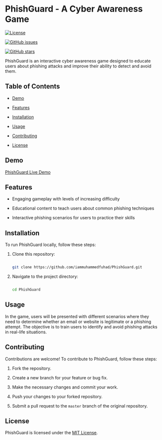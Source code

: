 

# PhishGuard - A Cyber Awareness Game

[![License](https://img.shields.io/badge/license-MIT-blue.svg)](https://github.com/iammuhammedfuhad/PhishGuard/LICENSE.md)

[![GitHub issues](https://img.shields.io/github/issues/iammuhammedfuhad/PhishGuard.svg)](https://github.com/iammuhammedfuhad/PhishGuard/issues)

[![GitHub stars](https://img.shields.io/github/stars/iammuhammedfuhad/PhishGuard.svg)](https://github.com/iammuhammedfuhad/PhishGuard/stargazers)

PhishGuard is an interactive cyber awareness game designed to educate users about phishing attacks and improve their ability to detect and avoid them.

## Table of Contents

- [Demo](#demo)

- [Features](#features)

- [Installation](#installation)

- [Usage](#usage)

- [Contributing](#contributing)

- [License](#license)

## Demo

<a href="">PhishGuard Live Demo</a>

## Features

- Engaging gameplay with levels of increasing difficulty

- Educational content to teach users about common phishing techniques

- Interactive phishing scenarios for users to practice their skills


## Installation

To run PhishGuard locally, follow these steps:

1. Clone this repository:

   ```bash

   git clone https://github.com/iammuhammedfuhad/PhishGuard.git

   ```

2. Navigate to the project directory:

   ```bash

   cd PhishGuard

   ```











## Usage

In the game, users will be presented with different scenarios where they need to determine whether an email or website is legitimate or a phishing attempt. The objective is to train users to identify and avoid phishing attacks in real-life situations.

## Contributing

Contributions are welcome! To contribute to PhishGuard, follow these steps:

1. Fork the repository.

2. Create a new branch for your feature or bug fix.

3. Make the necessary changes and commit your work.

4. Push your changes to your forked repository.

5. Submit a pull request to the `master` branch of the original repository.

## License

PhishGuard is licensed under the [MIT License](https://github.com/iammuhammedfuhad/PhishGuard/LICENSE.md).






